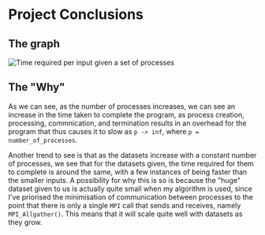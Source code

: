 # Project Conclusions

## The graph

![Time required per input given a set of processes](img/graph.png)

## The "Why"
As we can see, as the number of processes increases, we can see an increase in the time taken to
complete the program, as process creation, processing, commnication, and termination results in
an overhead for the program that thus causes it to slow as `p -> inf`, where `p = number_of_processes`.

Another trend to see is that as the datasets increase with a constant number of processes, we see that
for the datasets given, the time required for them to complete is around the same, with a few instances
of being faster than the smaller inputs. A possibility for why this is so is because the "huge" dataset
given to us is actually quite small when my algorithm is used, since I've priorised the minimisation of
communication between processes to the point that there is only a single `MPI` call that sends and receives,
namely `MPI_Allgather()`. This means that it will scale quite well with datasets as they grow.
